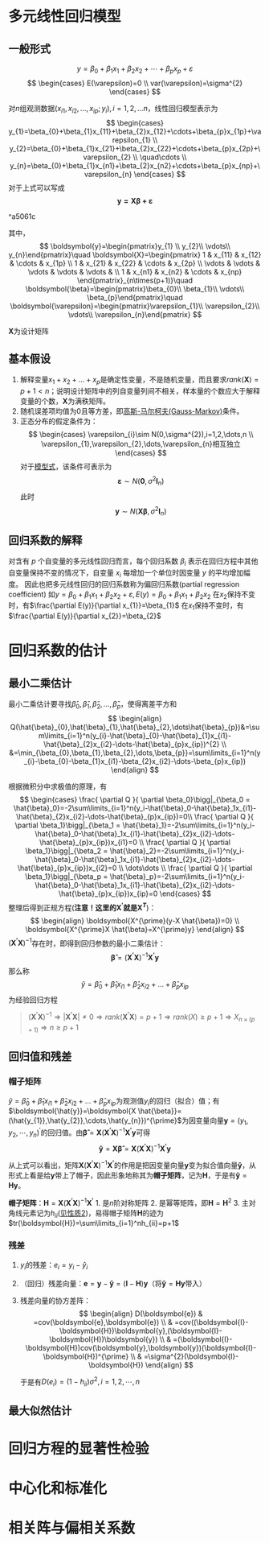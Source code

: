 # 多元线性回归模型

## 一般形式

$$
y=\beta_{0}+\beta_{1}x_{1}+\beta_{2}x_{2}+\cdots+\beta_{p}x_{p}+\varepsilon
$$
$$
\begin{cases}
E(\varepsilon)=0 \\
var(\varepsilon)=\sigma^{2}
\end{cases}
$$

对$n$组观测数据$(x_{i1},x_{i2},\dots,x_{ip};y_{i}),i=1,2,\dots n$，线性回归模型表示为
$$
\begin{cases}
y_{1}=\beta_{0}+\beta_{1}x_{11}+\beta_{2}x_{12}+\cdots+\beta_{p}x_{1p}+\varepsilon_{1} \\
y_{2}=\beta_{0}+\beta_{1}x_{21}+\beta_{2}x_{22}+\cdots+\beta_{p}x_{2p}+\varepsilon_{2} \\
\quad\cdots \\
y_{n}=\beta_{0}+\beta_{1}x_{n1}+\beta_{2}x_{n2}+\cdots+\beta_{p}x_{np}+\varepsilon_{n}
\end{cases}
$$
对于上式可以写成
$$
\boldsymbol{y=X\beta+\varepsilon}
$$

^a5061c

其中，
$$
\boldsymbol{y}=\begin{pmatrix}y_{1} \\ y_{2}\\ \vdots\\ y_{n}\end{pmatrix}\quad
\boldsymbol{X}=\begin{pmatrix}
1 & x_{11} & x_{12} & \cdots & x_{1p} \\
1 & x_{21} & x_{22} & \cdots & x_{2p}  \\ 
\vdots & \vdots & \vdots & \vdots & \vdots & \\
1 & x_{n1} & x_{n2} & \cdots & x_{np}
\end{pmatrix}_{n\times(p+1)}\quad
\boldsymbol{\beta}=\begin{pmatrix}\beta_{0}\\ \beta_{1}\\ \vdots\\ \beta_{p}\end{pmatrix}\quad
\boldsymbol{\varepsilon}=\begin{pmatrix}\varepsilon_{1}\\ \varepsilon_{2}\\ \vdots\\ \varepsilon_{n}\end{pmatrix}
$$

$\boldsymbol{X}$为设计矩阵

## 基本假设

1. 解释变量$x_{1}+x_{2}+\dots+x_{p}$是确定性变量，不是随机变量，而且要求$rank(\boldsymbol{X})=p+1<n$；说明设计矩阵中的列自变量列间不相关，样本量的个数应大于解释变量的个数，$\boldsymbol{X}$为满秩矩阵。
2. 随机误差项均值为$0$且等方差，即[高斯-马尔柯夫(Gauss-Markov)](1.%20一元线性回归.md#最佳线性无偏估计)条件。
3. 正态分布的假定条件为：
    $$
    \begin{cases}
\varepsilon_{i}\sim N(0,\sigma^{2}),i=1,2,\dots,n \\
\varepsilon_{1},\varepsilon_{2},\dots,\varepsilon_{n}相互独立
\end{cases}
    $$
    对于[模型式](2.%20多元线性回归.md#^a5061c)，该条件可表示为
    $$
\boldsymbol{\varepsilon} \sim N(\boldsymbol{0},\sigma^{2}\boldsymbol{I}_{n})
$$
    此时
    $$
\boldsymbol{y}\sim N(\boldsymbol{X\beta},\sigma^{2}\boldsymbol{I}_{n})
$$

## 回归系数的解释

对含有 $p$ 个自变量的多元线性回归而言，每个回归系数 $β_i$ 表示在回归方程中其他自变量保持不变的情况下，自变量 $x_i$ 每增加一个单位时因变量 $y$ 的平均增加幅度。 因此也把多元线性回归的回归系数称为偏回归系数(partial regression coefficient)
如$y=\beta_{0}+\beta_{1}x_{1}+\beta_{2}x_{2}+\varepsilon,E(y)=\beta_{0}+\beta_{1}x_{1}+\beta_{2}x_{2}$
在$x_{2}$保持不变时，有$\frac{\partial E(y)}{\partial x_{1}}=\beta_{1}$
在$x_{1}$保持不变时，有$\frac{\partial E(y)}{\partial x_{2}}=\beta_{2}$

# 回归系数的估计

## 最小二乘估计

最小二乘估计要寻找$\hat{\beta}_{0},\hat{\beta}_{1},\hat{\beta}_{2},\dots,\hat{\beta}_{p}$，使得离差平方和
$$
\begin{align}
Q(\hat{\beta}_{0},\hat{\beta}_{1},\hat{\beta}_{2},\dots\hat{\beta}_{p})&=\sum\limits_{i=1}^n(y_{i}-\hat{\beta}_{0}-\hat{\beta}_{1}x_{i1}-\hat{\beta}_{2}x_{i2}-\dots-\hat{\beta}_{p}x_{ip})^{2} \\
&=\min_{\beta_{0},\beta_{1},\beta_{2},\dots,\beta_{p}}=\sum\limits_{i=1}^n(y_{i}-\beta_{0}-\beta_{1}x_{i1}-\beta_{2}x_{i2}-\dots-\beta_{p}x_{ip})
\end{align}
$$

根据微积分中求极值的原理，有
$$
\begin{cases}
\frac{ \partial Q }{ \partial \beta_0}\bigg|_{\beta_0 = \hat{\beta}_0}=-2\sum\limits_{i=1}^n(y_i-\hat{\beta}_0-\hat{\beta}_1x_{i1}-\hat{\beta}_{2}x_{i2}-\dots-\hat{\beta}_{p}x_{ip})=0\\
\frac{ \partial Q }{ \partial \beta_1}\bigg|_{\beta_1 = \hat{\beta}_1}=-2\sum\limits_{i=1}^n(y_i-\hat{\beta}_0-\hat{\beta}_1x_{i1}-\hat{\beta}_{2}x_{i2}-\dots-\hat{\beta}_{p}x_{ip})x_{i1}=0 \\
\frac{ \partial Q }{ \partial \beta_1}\bigg|_{\beta_2 = \hat{\beta}_2}=-2\sum\limits_{i=1}^n(y_i-\hat{\beta}_0-\hat{\beta}_1x_{i1}-\hat{\beta}_{2}x_{i2}-\dots-\hat{\beta}_{p}x_{ip})x_{i2}=0 \\
\dots\dots \\
\frac{ \partial Q }{ \partial \beta_1}\bigg|_{\beta_p = \hat{\beta}_p}=-2\sum\limits_{i=1}^n(y_i-\hat{\beta}_0-\hat{\beta}_1x_{i1}-\hat{\beta}_{2}x_{i2}-\dots-\hat{\beta}_{p}x_{ip})x_{ip}=0
\end{cases}
$$
整理后得到正规方程(**注意！这里的$\boldsymbol{X}^{\prime}$就是$\boldsymbol{X}^T$**)：
$$
\begin{align}
\boldsymbol{X^{\prime}(y-X \hat{\beta})=0} \\
\boldsymbol{X^{\prime}X \hat{\beta}=X^{\prime}y}
\end{align}
$$
$(\boldsymbol{X^{\prime}X})^{-1}$存在时，即得到回归参数的最小二乘估计：
$$
\boldsymbol{\hat{\beta}}=(\boldsymbol{X^{\prime}X})^{-1}\boldsymbol{X^{\prime}y}
$$
那么称
$$
\hat{y}=\hat{\beta}_{0}+\hat{\beta}_1x_{i1}+\hat{\beta}_{2}x_{i2}+\dots+\hat{\beta}_{p}x_{ip}
$$
为经验回归方程

> $(\boldsymbol{X^{\prime}X})^{-1}\Rightarrow \lvert \boldsymbol{X^{\prime}X} \rvert\ne0\Rightarrow rank(\boldsymbol{X^{\prime}X})=p+1\Rightarrow rank(X)\ge p+1\Rightarrow X_{n\times (p+1)}\Rightarrow n\ge p+1$

## 回归值和残差

### 帽子矩阵

$\hat{y}=\hat{\beta}_{0}+\hat{\beta}_1x_{i1}+\hat{\beta}_{2}x_{i2}+\dots+\hat{\beta}_{p}x_{ip}$为观测值$y_{i}$的回归（拟合）值；有$\boldsymbol{\hat{y}}=\boldsymbol{X \hat{\beta}}=(\hat{y_{1}},\hat{y_{2}},\cdots,\hat{y_{n}})^{\prime}$为因变量向量$\boldsymbol{y}=(y_{1},y_{2},\cdots,y_{n})^{\prime}$的回归值。由$\boldsymbol{\hat{\beta}}=\boldsymbol{X}(\boldsymbol{X^{\prime}X})^{-1}\boldsymbol{X^{\prime}y}$可得
$$
\boldsymbol{\hat{y}}=\boldsymbol{X\hat{\beta}}=\boldsymbol{X}(\boldsymbol{X^{\prime}X})^{-1}\boldsymbol{X^{\prime}y}
$$

从上式可以看出，矩阵$\boldsymbol{X}(\boldsymbol{X^{\prime}X})^{-1}\boldsymbol{X^{\prime}}$的作用是把因变量向量$\boldsymbol{y}$变为拟合值向量$\boldsymbol{\hat{y}}$，从形式上看是给$\boldsymbol{y}$带上了帽子，因此形象地称其为**帽子矩阵**，记为$\boldsymbol{H}$，于是有$\boldsymbol{\hat{y}}=\boldsymbol{Hy}$。

**帽子矩阵**：$\boldsymbol{H}=\boldsymbol{X}(\boldsymbol{X^{\prime}X})^{-1}\boldsymbol{X^{\prime}}$
	1. 是$n$阶对称矩阵
	2. 是幂等矩阵，即$\boldsymbol{H}=\boldsymbol{H}^{2}$
	3. 主对角线元素记为$h_{ii}$([见性质2](1.%20一元线性回归.md#残差的性质))，易得帽子矩阵$\boldsymbol{H}$的迹为$tr(\boldsymbol{H})=\sum\limits_{i=1}^nh_{ii}=p+1$

### 残差

1. $y_{i}$的残差：$e_{i}=y_{i}-\hat{y}_{i}$
2. （回归）残差向量：$\boldsymbol{e}=\boldsymbol{y}-\boldsymbol{\hat{y}}=(\boldsymbol{I}-\boldsymbol{H})\boldsymbol{y}$（将$\boldsymbol{\hat{y}}=\boldsymbol{Hy}$带入）
3. 残差向量的协方差阵：
	  $$
	  \begin{align}
    D(\boldsymbol{e}) & =cov(\boldsymbol{e},\boldsymbol{e}) \\
 & =cov((\boldsymbol{I}-\boldsymbol{H})\boldsymbol{y},(\boldsymbol{I}-\boldsymbol{H})\boldsymbol{y}) \\
 & =(\boldsymbol{I}-\boldsymbol{H})cov(\boldsymbol{y},\boldsymbol{y})(\boldsymbol{I}-\boldsymbol{H})^{\prime} \\
 & =\sigma^{2}(\boldsymbol{I}-\boldsymbol{H})
    \end{align}
	  $$
    
      于是有$D(e_{i})=(1-h_{ii})\sigma^{2},i=1,2,\cdots,n$

## 最大似然估计


# 回归方程的显著性检验

# 中心化和标准化

# 相关阵与偏相关系数
